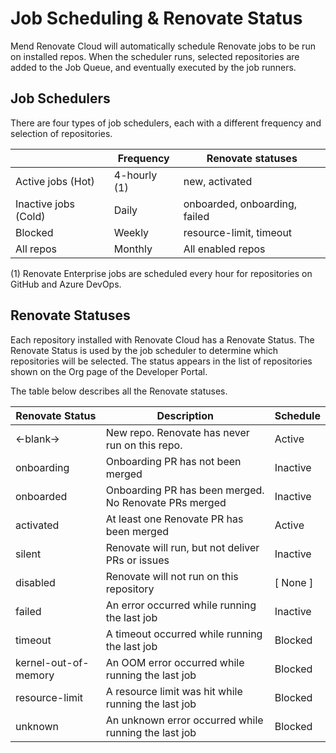 # Job Scheduling & Renovate Status

Mend Renovate Cloud will automatically schedule Renovate jobs to be run on installed repos.
When the scheduler runs, selected repositories are added to the Job Queue, and eventually executed by the job runners.

## Job Schedulers

There are four types of job schedulers, each with a different frequency and selection of repositories.

|                            | Frequency    | Renovate statuses             |
|----------------------------|--------------|-------------------------------|
| Active jobs (Hot)          | 4-hourly (1) | new, activated                |
| Inactive jobs (Cold)       | Daily        | onboarded, onboarding, failed |
| Blocked                    | Weekly       | resource-limit, timeout       |
| All repos                  | Monthly      | All enabled repos             |

(1) Renovate Enterprise jobs are scheduled every hour for repositories on GitHub and Azure DevOps.

## Renovate Statuses

Each repository installed with Renovate Cloud has a Renovate Status. The Renovate Status is used by the job scheduler to determine which repositories will be selected.
The status appears in the list of repositories shown on the Org page of the Developer Portal.

The table below describes all the Renovate statuses.

| Renovate Status      | Description                                           | Schedule |
|----------------------|-------------------------------------------------------|----------|
| <-blank->            | New repo. Renovate has never run on this repo.        | Active   |
| onboarding           | Onboarding PR has not been merged                     | Inactive |
| onboarded            | Onboarding PR has been merged. No Renovate PRs merged | Inactive |
| activated            | At least one Renovate PR has been merged              | Active   |
| silent               | Renovate will run, but not deliver PRs or issues      | Inactive |
| disabled             | Renovate will not run on this repository              | [ None ] |
| failed               | An error occurred while running the last job          | Inactive |
| timeout              | A timeout occurred while running the last job         | Blocked  |
| kernel-out-of-memory | An OOM error occurred while running the last job      | Blocked  |
| resource-limit       | A resource limit was hit while running the last job   | Blocked  |
| unknown              | An unknown error occurred while running the last job  | Blocked  |
